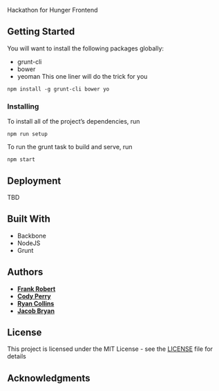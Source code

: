 Hackathon for Hunger Frontend

## Getting Started
You will want to install the following packages globally: 
* grunt-cli 
* bower 
* yeoman
This one liner will do the trick for you
```
npm install -g grunt-cli bower yo
```

### Installing
To install all of the project’s dependencies, run
```
npm run setup
```
To run the grunt task to build and serve, run
```
npm start
```

## Deployment
TBD

## Built With
* Backbone
* NodeJS
* Grunt

## Authors

* **[Frank Robert](https://github.com/OfficialPhrank)**
* **[Cody Perry](https://github.com/cperry24)**
* **[Ryan Collins](https://github.com/RyanCCollins)**
* **[Jacob Bryan](https://github.com/bryanj4)**

## License

This project is licensed under the MIT License - see the [LICENSE](LICENSE) file for details

## Acknowledgments


